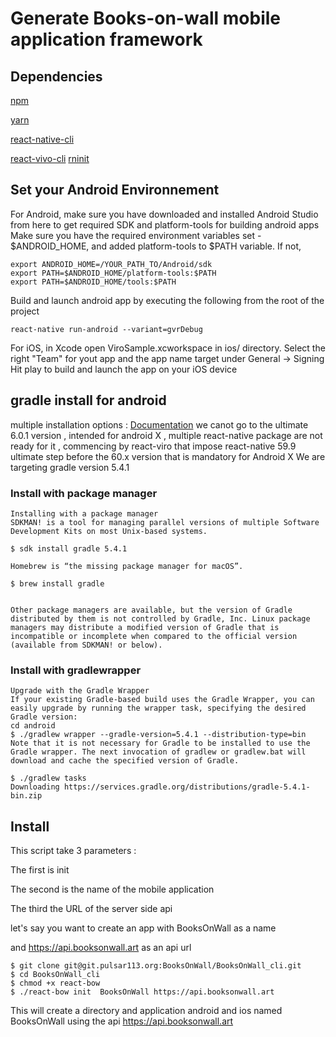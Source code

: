 # Generate Books-on-wall mobile application framework

## Dependencies
[npm](https://www.npmjs.com/get-npm)

[yarn](https://yarnpkg.com/en/docs/install#debian-stable)

[react-native-cli](https://github.com/react-native-community/cli)

[react-vivo-cli](https://docs.viromedia.com/docs)
[rninit](http://)

## Set your Android Environnement

For Android, make sure you have downloaded and installed Android Studio from here to get required SDK and platform-tools for building android apps Make sure you have the required environment variables set - $ANDROID_HOME, and added platform-tools to $PATH variable. If not,
```
export ANDROID_HOME=/YOUR_PATH_TO/Android/sdk
export PATH=$ANDROID_HOME/platform-tools:$PATH
export PATH=$ANDROID_HOME/tools:$PATH
```
Build and launch android app by executing the following from the root of the project
```
react-native run-android --variant=gvrDebug
```

For iOS, in Xcode open ViroSample.xcworkspace in ios/ directory. Select the right "Team" for yout app and the app name target under General -> Signing Hit play to build and launch the app on your iOS device

## gradle install for android
multiple installation options :
[Documentation](https://gradle.org/install/)
we canot go to the ultimate 6.0.1 version , intended for android X , multiple react-native package are not ready for it , commencing by react-viro that impose react-native 59.9 ultimate step before the 60.x version that is mandatory for Android X
We are targeting gradle version 5.4.1

### Install with package manager

```
Installing with a package manager
SDKMAN! is a tool for managing parallel versions of multiple Software Development Kits on most Unix-based systems.

$ sdk install gradle 5.4.1

Homebrew is “the missing package manager for macOS”.

$ brew install gradle


Other package managers are available, but the version of Gradle distributed by them is not controlled by Gradle, Inc. Linux package managers may distribute a modified version of Gradle that is incompatible or incomplete when compared to the official version (available from SDKMAN! or below).
```
### Install with gradlewrapper
```
Upgrade with the Gradle Wrapper
If your existing Gradle-based build uses the Gradle Wrapper, you can easily upgrade by running the wrapper task, specifying the desired Gradle version:
cd android
$ ./gradlew wrapper --gradle-version=5.4.1 --distribution-type=bin
Note that it is not necessary for Gradle to be installed to use the Gradle wrapper. The next invocation of gradlew or gradlew.bat will download and cache the specified version of Gradle.

$ ./gradlew tasks
Downloading https://services.gradle.org/distributions/gradle-5.4.1-bin.zip

```

## Install


This script take 3 parameters :

The first is init

The second is the name of the mobile application

The third the URL of the server side api

let's say you want to create an app with BooksOnWall as a name

and https://api.booksonwall.art as an api url

```
$ git clone git@git.pulsar113.org:BooksOnWall/BooksOnWall_cli.git
$ cd BooksOnWall_cli
$ chmod +x react-bow
$ ./react-bow init  BooksOnWall https://api.booksonwall.art

```
This will create a directory and application android and ios named BooksOnWall using the api https://api.booksonwall.art

